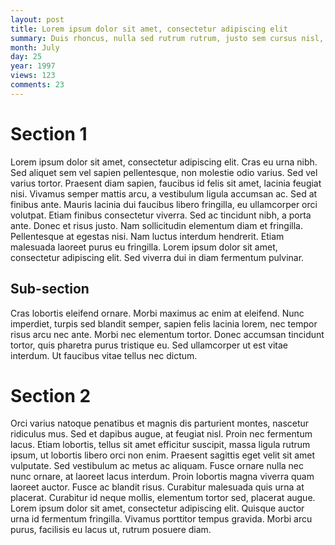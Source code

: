 ```yaml
---
layout: post
title: Lorem ipsum dolor sit amet, consectetur adipiscing elit
summary: Duis rhoncus, nulla sed rutrum rutrum, justo sem cursus nisl, a finibus massa elit vel tortor.
month: July
day: 25
year: 1997
views: 123
comments: 23
---
```


# Section 1

Lorem ipsum dolor sit amet, consectetur adipiscing elit. Cras eu urna nibh. Sed aliquet sem vel sapien pellentesque, non molestie odio varius. Sed vel varius tortor. Praesent diam sapien, faucibus id felis sit amet, lacinia feugiat nisi. Vivamus semper mattis arcu, a vestibulum ligula accumsan ac. Sed at finibus ante. Mauris lacinia dui faucibus libero fringilla, eu ullamcorper orci volutpat. Etiam finibus consectetur viverra. Sed ac tincidunt nibh, a porta ante. Donec et risus justo. Nam sollicitudin elementum diam et fringilla. Pellentesque at egestas nisi. Nam luctus interdum hendrerit. Etiam malesuada laoreet purus eu fringilla. Lorem ipsum dolor sit amet, consectetur adipiscing elit. Sed viverra dui in diam fermentum pulvinar.

## Sub-section

Cras lobortis eleifend ornare. Morbi maximus ac enim at eleifend. Nunc imperdiet, turpis sed blandit semper, sapien felis lacinia lorem, nec tempor risus arcu nec ante. Morbi nec elementum tortor. Donec accumsan tincidunt tortor, quis pharetra purus tristique eu. Sed ullamcorper ut est vitae interdum. Ut faucibus vitae tellus nec dictum.

# Section 2

Orci varius natoque penatibus et magnis dis parturient montes, nascetur ridiculus mus. Sed et dapibus augue, at feugiat nisl. Proin nec fermentum lacus. Etiam lobortis, tellus sit amet efficitur suscipit, massa ligula rutrum ipsum, ut lobortis libero orci non enim. Praesent sagittis eget velit sit amet vulputate. Sed vestibulum ac metus ac aliquam. Fusce ornare nulla nec nunc ornare, at laoreet lacus interdum. Proin lobortis magna viverra quam laoreet auctor. Fusce ac blandit risus. Curabitur malesuada quis urna at placerat. Curabitur id neque mollis, elementum tortor sed, placerat augue. Lorem ipsum dolor sit amet, consectetur adipiscing elit. Quisque auctor urna id fermentum fringilla. Vivamus porttitor tempus gravida. Morbi arcu purus, facilisis eu lacus ut, rutrum posuere diam.
